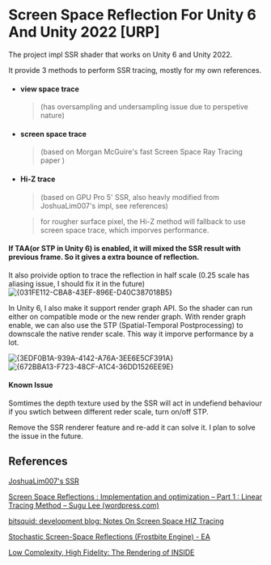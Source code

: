 # Screen Space Reflection For Unity 6 And Unity 2022 [URP]

The project impl SSR shader that works on Unity 6 and Unity 2022.

It provide 3 methods to perform SSR tracing, mostly for my own references.
 - #### view space trace
   > (has oversampling and undersampling issue due to perspetive nature)
 - #### screen space trace
   > (based on Morgan McGuire's fast Screen Space Ray Tracing paper )
 - #### Hi-Z trace
   > (based on GPU Pro 5' SSR, also heavly modified from JoshuaLim007's impl, see references)

   > for rougher surface pixel, the Hi-Z method will fallback to use screen space trace, which imporves performance.


#### If TAA(or STP in Unity 6) is enabled, it will mixed the SSR result with previous frame. So it gives a extra bounce of reflection.

It also proivide option to trace the reflection in half scale (0.25 scale has aliasing issue, I should fix it in the future)
![{031FE112-CBA8-43EF-896E-D40C387018B5}](https://github.com/user-attachments/assets/6f8a1d6d-934f-4100-89f3-bb58408cae37)

In Unity 6, I also make it support render graph API.
So the shader can run either on compatible mode or the new render graph.
With render graph enable, we can also use the STP (Spatial-Temporal Postprocessing) to downscale the native render scale. This way it imporve performance by a lot.

![{3EDF0B1A-939A-4142-A76A-3EE6E5CF391A}](https://github.com/user-attachments/assets/77bc82df-16ba-4af8-b1d0-d5d190c17c8f)
![{672BBA13-F723-48CF-A1C4-36DD1526EE9E}](https://github.com/user-attachments/assets/e9b94cde-2101-43ac-a713-98d7f8a417df)

#### Known Issue
Somtimes the depth texture used by the SSR will act in undefiend behaviour if you swtich between different reder scale, turn on/off STP. 

Remove the SSR renderer feature and re-add it can solve it. I plan to solve the issue in the future.

## References

[JoshuaLim007's SSR](https://github.com/JoshuaLim007/Unity-ScreenSpaceReflections-URP)

[Screen Space Reflections : Implementation and optimization – Part 1 : Linear Tracing Method – Sugu Lee (wordpress.com)](https://sugulee.wordpress.com/2021/01/16/performance-optimizations-for-screen-space-reflections-technique-part-1-linear-tracing-method/)

[bitsquid: development blog: Notes On Screen Space HIZ Tracing](https://www.jpgrenier.org/ssr.html)

[Stochastic Screen-Space Reflections (Frostbite Engine) - EA](https://www.ea.com/frostbite/news/stochastic-screen-space-reflections)

[Low Complexity, High Fidelity: The Rendering of INSIDE](https://www.youtube.com/watch?v=RdN06E6Xn9E)
